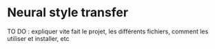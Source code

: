 # Neural style transfer

TO DO : expliquer vite fait le projet, les différents fichiers, comment les utiliser et installer, etc
